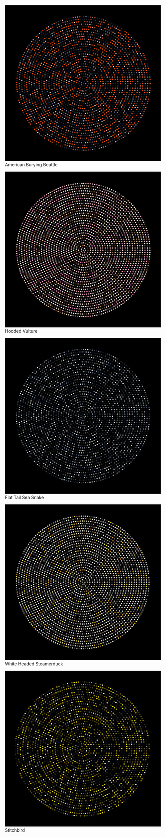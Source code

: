 
![colors](../project_images/missing_00.jpg?raw=true "colors")
                American Burying Beattle

![colors](../project_images/missing_01.jpg?raw=true "colors")
                Hooded Vulture

![colors](../project_images/missing_02.jpg?raw=true "colors")
                Flat Tail Sea Snake

![colors](../project_images/missing_03.jpg?raw=true "colors")
                White Headed Steamerduck

![colors](../project_images/missing_04.jpg?raw=true "colors")
                Stitchbird
